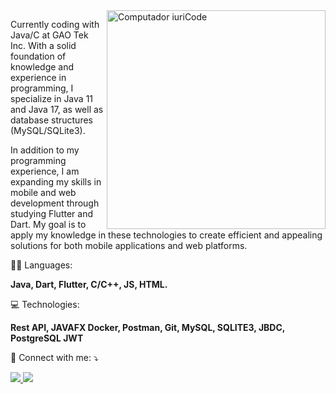 <img src="https://raw.githubusercontent.com/MicaelliMedeiros/micaellimedeiros/master/image/computer-illustration.png" min-width="400px" max-width="350px" width="350px" align="right" alt="Computador iuriCode">

<p align="left"> 
Currently coding with Java/C at GAO Tek Inc. With a solid foundation of knowledge and experience in programming, I specialize in Java 11 and Java 17, as well as database structures (MySQL/SQLite3). 

In addition to my programming experience, I am expanding my skills in mobile and web development through studying Flutter and Dart. My goal is to apply my knowledge in these technologies to create efficient and appealing solutions for both mobile applications and web platforms.
</p>

<p align="left">
  👨‍💻 Languages: 
</p>

<p align="left">
  <strong> Java, Dart, Flutter, C/C++, JS, HTML.</strong>
</p>

<p align="left">
  💻 Technologies:
</p>

<p align="left">
  <strong> Rest API, JAVAFX Docker, Postman, Git, MySQL, SQLITE3, 
    JBDC, PostgreSQL JWT</strong>
</p>

<p align="left">
  💌 Connect with me: ⤵️
</p>

<p align="left">
  <a href="mailto:manuelmiguezlauria@gmail.com" alt="Gmail">
    <img src="https://img.shields.io/badge/-Gmail-FF0000?style=flat-square&labelColor=FF0000&logo=gmail&logoColor=white" />
  </a>
  <a href="https://www.linkedin.com/in/manuelmiguezlauria/" alt="Linkedin">
    <img src="https://img.shields.io/badge/-Linkedin-0e76a8?style=flat-square&logo=Linkedin&logoColor=white" />
  </a>
</p>



